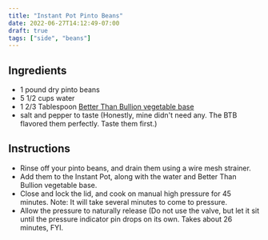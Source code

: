 ```yaml
---
title: "Instant Pot Pinto Beans"
date: 2022-06-27T14:12:49-07:00
draft: true
tags: ["side", "beans"]
---
```


## Ingredients

- 1 pound dry pinto beans
- 5 1/2 cups water
- 1 2/3 Tablespoon [Better Than Bullion vegetable base](http://amzn.to/2vtVEXt)
- salt and pepper to taste (Honestly, mine didn't need any. The BTB flavored them perfectly. Taste them first.)

## Instructions

- Rinse off your pinto beans, and drain them using a wire mesh strainer.  
- Add them to the Instant Pot, along with the water and Better Than Bullion vegetable base.  
- Close and lock the lid, and cook on manual high pressure for 45 minutes. Note: It will take several minutes to come to pressure.  
- Allow the pressure to naturally release (Do not use the valve, but let it sit until the pressure indicator pin drops on its own. Takes about 26 minutes, FYI.
